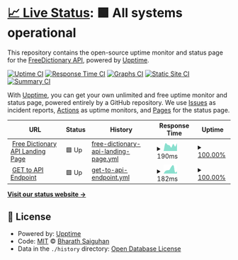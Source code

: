 # [📈 Live Status](https://BSGalvan.github.io/freeDictionaryAPI-uptime): <!--live status--> **🟩 All systems operational**

This repository contains the open-source uptime monitor and status page for the [FreeDictionary API](https://BSGalvan.github.io/freeDictionaryAPI-uptime), powered by [Upptime](https://github.com/upptime/upptime).

[![Uptime CI](https://github.com/BSGalvan/freeDictionaryAPI-uptime/workflows/Uptime%20CI/badge.svg)](https://github.com/BSGalvan/freeDictionaryAPI-uptime/actions?query=workflow%3A%22Uptime+CI%22)
[![Response Time CI](https://github.com/BSGalvan/freeDictionaryAPI-uptime/workflows/Response%20Time%20CI/badge.svg)](https://github.com/BSGalvan/freeDictionaryAPI-uptime/actions?query=workflow%3A%22Response+Time+CI%22)
[![Graphs CI](https://github.com/BSGalvan/freeDictionaryAPI-uptime/workflows/Graphs%20CI/badge.svg)](https://github.com/BSGalvan/freeDictionaryAPI-uptime/actions?query=workflow%3A%22Graphs+CI%22)
[![Static Site CI](https://github.com/BSGalvan/freeDictionaryAPI-uptime/workflows/Static%20Site%20CI/badge.svg)](https://github.com/BSGalvan/freeDictionaryAPI-uptime/actions?query=workflow%3A%22Static+Site+CI%22)
[![Summary CI](https://github.com/BSGalvan/freeDictionaryAPI-uptime/workflows/Summary%20CI/badge.svg)](https://github.com/BSGalvan/freeDictionaryAPI-uptime/actions?query=workflow%3A%22Summary+CI%22)

With [Upptime](https://upptime.js.org), you can get your own unlimited and free uptime monitor and status page, powered entirely by a GitHub repository. We use [Issues](https://github.com/BSGalvan/freeDictionaryAPI-uptime/issues) as incident reports, [Actions](https://github.com/BSGalvan/freeDictionaryAPI-uptime/actions) as uptime monitors, and [Pages](https://BSGalvan.github.io/freeDictionaryAPI-uptime) for the status page.

<!--start: status pages-->
<!-- This summary is generated by Upptime (https://github.com/upptime/upptime) -->
<!-- Do not edit this manually, your changes will be overwritten -->
<!-- prettier-ignore -->
| URL | Status | History | Response Time | Uptime |
| --- | ------ | ------- | ------------- | ------ |
| <img alt="" src="https://icons.duckduckgo.com/ip3/dictionaryapi.dev.ico" height="13"> [Free Dictionary API Landing Page](https://dictionaryapi.dev) | 🟩 Up | [free-dictionary-api-landing-page.yml](https://github.com/BSGalvan/freeDictionaryAPI-uptime/commits/HEAD/history/free-dictionary-api-landing-page.yml) | <details><summary><img alt="Response time graph" src="./graphs/free-dictionary-api-landing-page/response-time-week.png" height="20"> 190ms</summary><br><a href="https://BSGalvan.github.io/freeDictionaryAPI-uptime/history/free-dictionary-api-landing-page"><img alt="Response time 201" src="https://img.shields.io/endpoint?url=https%3A%2F%2Fraw.githubusercontent.com%2FBSGalvan%2FfreeDictionaryAPI-uptime%2FHEAD%2Fapi%2Ffree-dictionary-api-landing-page%2Fresponse-time.json"></a><br><a href="https://BSGalvan.github.io/freeDictionaryAPI-uptime/history/free-dictionary-api-landing-page"><img alt="24-hour response time 194" src="https://img.shields.io/endpoint?url=https%3A%2F%2Fraw.githubusercontent.com%2FBSGalvan%2FfreeDictionaryAPI-uptime%2FHEAD%2Fapi%2Ffree-dictionary-api-landing-page%2Fresponse-time-day.json"></a><br><a href="https://BSGalvan.github.io/freeDictionaryAPI-uptime/history/free-dictionary-api-landing-page"><img alt="7-day response time 190" src="https://img.shields.io/endpoint?url=https%3A%2F%2Fraw.githubusercontent.com%2FBSGalvan%2FfreeDictionaryAPI-uptime%2FHEAD%2Fapi%2Ffree-dictionary-api-landing-page%2Fresponse-time-week.json"></a><br><a href="https://BSGalvan.github.io/freeDictionaryAPI-uptime/history/free-dictionary-api-landing-page"><img alt="30-day response time 198" src="https://img.shields.io/endpoint?url=https%3A%2F%2Fraw.githubusercontent.com%2FBSGalvan%2FfreeDictionaryAPI-uptime%2FHEAD%2Fapi%2Ffree-dictionary-api-landing-page%2Fresponse-time-month.json"></a><br><a href="https://BSGalvan.github.io/freeDictionaryAPI-uptime/history/free-dictionary-api-landing-page"><img alt="1-year response time 197" src="https://img.shields.io/endpoint?url=https%3A%2F%2Fraw.githubusercontent.com%2FBSGalvan%2FfreeDictionaryAPI-uptime%2FHEAD%2Fapi%2Ffree-dictionary-api-landing-page%2Fresponse-time-year.json"></a></details> | <details><summary><a href="https://BSGalvan.github.io/freeDictionaryAPI-uptime/history/free-dictionary-api-landing-page">100.00%</a></summary><a href="https://BSGalvan.github.io/freeDictionaryAPI-uptime/history/free-dictionary-api-landing-page"><img alt="All-time uptime 99.55%" src="https://img.shields.io/endpoint?url=https%3A%2F%2Fraw.githubusercontent.com%2FBSGalvan%2FfreeDictionaryAPI-uptime%2FHEAD%2Fapi%2Ffree-dictionary-api-landing-page%2Fuptime.json"></a><br><a href="https://BSGalvan.github.io/freeDictionaryAPI-uptime/history/free-dictionary-api-landing-page"><img alt="24-hour uptime 100.00%" src="https://img.shields.io/endpoint?url=https%3A%2F%2Fraw.githubusercontent.com%2FBSGalvan%2FfreeDictionaryAPI-uptime%2FHEAD%2Fapi%2Ffree-dictionary-api-landing-page%2Fuptime-day.json"></a><br><a href="https://BSGalvan.github.io/freeDictionaryAPI-uptime/history/free-dictionary-api-landing-page"><img alt="7-day uptime 100.00%" src="https://img.shields.io/endpoint?url=https%3A%2F%2Fraw.githubusercontent.com%2FBSGalvan%2FfreeDictionaryAPI-uptime%2FHEAD%2Fapi%2Ffree-dictionary-api-landing-page%2Fuptime-week.json"></a><br><a href="https://BSGalvan.github.io/freeDictionaryAPI-uptime/history/free-dictionary-api-landing-page"><img alt="30-day uptime 100.00%" src="https://img.shields.io/endpoint?url=https%3A%2F%2Fraw.githubusercontent.com%2FBSGalvan%2FfreeDictionaryAPI-uptime%2FHEAD%2Fapi%2Ffree-dictionary-api-landing-page%2Fuptime-month.json"></a><br><a href="https://BSGalvan.github.io/freeDictionaryAPI-uptime/history/free-dictionary-api-landing-page"><img alt="1-year uptime 99.40%" src="https://img.shields.io/endpoint?url=https%3A%2F%2Fraw.githubusercontent.com%2FBSGalvan%2FfreeDictionaryAPI-uptime%2FHEAD%2Fapi%2Ffree-dictionary-api-landing-page%2Fuptime-year.json"></a></details>
| <img alt="" src="https://icons.duckduckgo.com/ip3/api.dictionaryapi.dev.ico" height="13"> [GET to API Endpoint](https://api.dictionaryapi.dev/api/v2/entries/en/hello) | 🟩 Up | [get-to-api-endpoint.yml](https://github.com/BSGalvan/freeDictionaryAPI-uptime/commits/HEAD/history/get-to-api-endpoint.yml) | <details><summary><img alt="Response time graph" src="./graphs/get-to-api-endpoint/response-time-week.png" height="20"> 182ms</summary><br><a href="https://BSGalvan.github.io/freeDictionaryAPI-uptime/history/get-to-api-endpoint"><img alt="Response time 278" src="https://img.shields.io/endpoint?url=https%3A%2F%2Fraw.githubusercontent.com%2FBSGalvan%2FfreeDictionaryAPI-uptime%2FHEAD%2Fapi%2Fget-to-api-endpoint%2Fresponse-time.json"></a><br><a href="https://BSGalvan.github.io/freeDictionaryAPI-uptime/history/get-to-api-endpoint"><img alt="24-hour response time 146" src="https://img.shields.io/endpoint?url=https%3A%2F%2Fraw.githubusercontent.com%2FBSGalvan%2FfreeDictionaryAPI-uptime%2FHEAD%2Fapi%2Fget-to-api-endpoint%2Fresponse-time-day.json"></a><br><a href="https://BSGalvan.github.io/freeDictionaryAPI-uptime/history/get-to-api-endpoint"><img alt="7-day response time 182" src="https://img.shields.io/endpoint?url=https%3A%2F%2Fraw.githubusercontent.com%2FBSGalvan%2FfreeDictionaryAPI-uptime%2FHEAD%2Fapi%2Fget-to-api-endpoint%2Fresponse-time-week.json"></a><br><a href="https://BSGalvan.github.io/freeDictionaryAPI-uptime/history/get-to-api-endpoint"><img alt="30-day response time 194" src="https://img.shields.io/endpoint?url=https%3A%2F%2Fraw.githubusercontent.com%2FBSGalvan%2FfreeDictionaryAPI-uptime%2FHEAD%2Fapi%2Fget-to-api-endpoint%2Fresponse-time-month.json"></a><br><a href="https://BSGalvan.github.io/freeDictionaryAPI-uptime/history/get-to-api-endpoint"><img alt="1-year response time 297" src="https://img.shields.io/endpoint?url=https%3A%2F%2Fraw.githubusercontent.com%2FBSGalvan%2FfreeDictionaryAPI-uptime%2FHEAD%2Fapi%2Fget-to-api-endpoint%2Fresponse-time-year.json"></a></details> | <details><summary><a href="https://BSGalvan.github.io/freeDictionaryAPI-uptime/history/get-to-api-endpoint">100.00%</a></summary><a href="https://BSGalvan.github.io/freeDictionaryAPI-uptime/history/get-to-api-endpoint"><img alt="All-time uptime 98.79%" src="https://img.shields.io/endpoint?url=https%3A%2F%2Fraw.githubusercontent.com%2FBSGalvan%2FfreeDictionaryAPI-uptime%2FHEAD%2Fapi%2Fget-to-api-endpoint%2Fuptime.json"></a><br><a href="https://BSGalvan.github.io/freeDictionaryAPI-uptime/history/get-to-api-endpoint"><img alt="24-hour uptime 100.00%" src="https://img.shields.io/endpoint?url=https%3A%2F%2Fraw.githubusercontent.com%2FBSGalvan%2FfreeDictionaryAPI-uptime%2FHEAD%2Fapi%2Fget-to-api-endpoint%2Fuptime-day.json"></a><br><a href="https://BSGalvan.github.io/freeDictionaryAPI-uptime/history/get-to-api-endpoint"><img alt="7-day uptime 100.00%" src="https://img.shields.io/endpoint?url=https%3A%2F%2Fraw.githubusercontent.com%2FBSGalvan%2FfreeDictionaryAPI-uptime%2FHEAD%2Fapi%2Fget-to-api-endpoint%2Fuptime-week.json"></a><br><a href="https://BSGalvan.github.io/freeDictionaryAPI-uptime/history/get-to-api-endpoint"><img alt="30-day uptime 100.00%" src="https://img.shields.io/endpoint?url=https%3A%2F%2Fraw.githubusercontent.com%2FBSGalvan%2FfreeDictionaryAPI-uptime%2FHEAD%2Fapi%2Fget-to-api-endpoint%2Fuptime-month.json"></a><br><a href="https://BSGalvan.github.io/freeDictionaryAPI-uptime/history/get-to-api-endpoint"><img alt="1-year uptime 98.69%" src="https://img.shields.io/endpoint?url=https%3A%2F%2Fraw.githubusercontent.com%2FBSGalvan%2FfreeDictionaryAPI-uptime%2FHEAD%2Fapi%2Fget-to-api-endpoint%2Fuptime-year.json"></a></details>

<!--end: status pages-->

[**Visit our status website →**](https://BSGalvan.github.io/freeDictionaryAPI-uptime)

## 📄 License

- Powered by: [Upptime](https://github.com/upptime/upptime)
- Code: [MIT](./LICENSE) © [Bharath Saiguhan](https://BSGalvan.github.io/freeDictionaryAPI-uptime)
- Data in the `./history` directory: [Open Database License](https://opendatacommons.org/licenses/odbl/1-0/)
